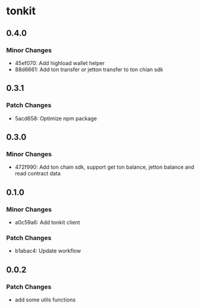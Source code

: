 # tonkit

## 0.4.0

### Minor Changes

- 45ef070: Add highload wallet helper
- 88d6661: Add ton transfer or jetton transfer to ton chian sdk

## 0.3.1

### Patch Changes

- 5acd658: Optimize npm package

## 0.3.0

### Minor Changes

- 472f990: Add ton chain sdk, support get ton balance, jetton balance and read contract data

## 0.1.0

### Minor Changes

- a0c59a6: Add tonkit client

### Patch Changes

- b1abac4: Update workflow

## 0.0.2

### Patch Changes

- add some utils functions
